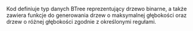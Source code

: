 Kod definiuje typ danych BTree reprezentujący drzewo binarne, a także zawiera funkcje do generowania drzew o maksymalnej głębokości oraz drzew o różnej głębokości zgodnie z określonymi regułami.
